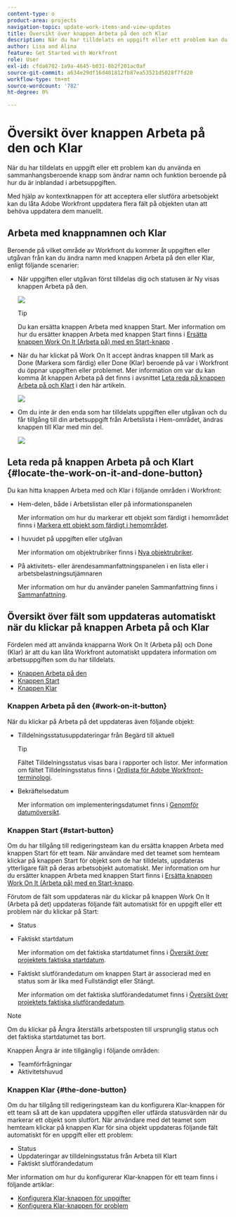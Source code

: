 ```yaml
---
content-type: o
product-area: projects
navigation-topic: update-work-items-and-view-updates
title: Översikt över knappen Arbeta på den och Klar
description: När du har tilldelats en uppgift eller ett problem kan du använda en sammanhangsberoende knapp som ändrar namn och funktion beroende på hur du är inblandad i arbetsuppgiften.
author: Lisa and Alina
feature: Get Started with Workfront
role: User
exl-id: cfda6702-1a9a-4645-b031-8b2f201ac0af
source-git-commit: a634e29df16d401812fb87ea53521d5028f7fd20
workflow-type: tm+mt
source-wordcount: '782'
ht-degree: 0%

---
```


# Översikt över knappen Arbeta på den och Klar

När du har tilldelats en uppgift eller ett problem kan du använda en sammanhangsberoende knapp som ändrar namn och funktion beroende på hur du är inblandad i arbetsuppgiften.

Med hjälp av kontextknappen för att acceptera eller slutföra arbetsobjekt kan du låta Adobe Workfront uppdatera flera fält på objekten utan att behöva uppdatera dem manuellt.

## Arbeta med knappnamnen och Klar

Beroende på vilket område av Workfront du kommer åt uppgiften eller utgåvan från kan du ändra namn med knappen Arbeta på den eller Klar, enligt följande scenarier: 

* När uppgiften eller utgåvan först tilldelas dig och statusen är Ny visas knappen Arbeta på den.

  ![](assets/nwe-work-on-it-button.png)

  >[!TIP]
  >
  >Du kan ersätta knappen Arbeta med knappen Start. Mer information om hur du ersätter knappen Arbeta med knappen Start finns i  [Ersätta knappen Work On It (Arbeta på) med en Start-knapp](../../people-teams-and-groups/create-and-manage-teams/work-on-it-button-to-start-button.md) .

* När du har klickat på Work On It accept ändras knappen till Mark as Done (Markera som färdig) eller Done (Klar) beroende på var i Workfront du öppnar uppgiften eller problemet. Mer information om var du kan komma åt knappen Arbeta på det finns i avsnittet [Leta reda på knappen Arbeta på och Klart](#locate-the-work-on-it-and-done-button) i den här artikeln.

  ![](assets/nwe-mark-as-done-button-350x122.png)

* Om du inte är den enda som har tilldelats uppgiften eller utgåvan och du får tillgång till din arbetsuppgift från Arbetslista i Hem-området, ändras knappen till Klar med min del.

  ![](assets/home-left-done-with-my-part-button-350x184.png)

## Leta reda på knappen Arbeta på och Klart {#locate-the-work-on-it-and-done-button}

Du kan hitta knappen Arbeta med och Klar i följande områden i Workfront:

* Hem-delen, både i Arbetslistan eller på informationspanelen

  Mer information om hur du markerar ett objekt som färdigt i hemområdet finns i [Markera ett objekt som färdigt i hemområdet](../../workfront-basics/using-home/using-the-home-area/mark-item-done-in-home.md).

* I huvudet på uppgiften eller utgåvan

  Mer information om objektrubriker finns i [Nya objektrubriker](../../workfront-basics/the-new-workfront-experience/new-object-headers.md).

* På aktivitets- eller ärendesammanfattningspanelen i en lista eller i arbetsbelastningsutjämnaren

  Mer information om hur du använder panelen Sammanfattning finns i [Sammanfattning](../../workfront-basics/the-new-workfront-experience/summary-overview.md).

## Översikt över fält som uppdateras automatiskt när du klickar på knappen Arbeta på och Klar

Fördelen med att använda knapparna Work On It (Arbeta på) och Done (Klar) är att du kan låta Workfront automatiskt uppdatera information om arbetsuppgiften som du har tilldelats.

* [Knappen Arbeta på den](#work-on-it-button)
* [Knappen Start](#start-button)
* [Knappen Klar](#the-done-button)

### Knappen Arbeta på den {#work-on-it-button}

När du klickar på Arbeta på det uppdateras även följande objekt:

* Tilldelningsstatusuppdateringar från Begärd till aktuell

  >[!TIP]
  >
  >Fältet Tilldelningsstatus visas bara i rapporter och listor. Mer information om fältet Tilldelningsstatus finns i [Ordlista för Adobe Workfront-terminologi](../../workfront-basics/navigate-workfront/workfront-navigation/workfront-terminology-glossary.md).

* Bekräftelsedatum

  Mer information om implementeringsdatumet finns i [Genomför datumöversikt](../../manage-work/projects/updating-work-in-a-project/overview-of-commit-dates.md).

### Knappen Start {#start-button}

Om du har tillgång till redigeringsteam kan du ersätta knappen Arbeta med knappen Start för ett team. När användare med det teamet som hemteam klickar på knappen Start för objekt som de har tilldelats, uppdateras ytterligare fält på deras arbetsobjekt automatiskt. Mer information om hur du ersätter knappen Arbeta med knappen Start finns i [Ersätta knappen Work On It (Arbeta på) med en Start-knapp](../../people-teams-and-groups/create-and-manage-teams/work-on-it-button-to-start-button.md).

Förutom de fält som uppdateras när du klickar på knappen Work On It (Arbeta på det) uppdateras följande fält automatiskt för en uppgift eller ett problem när du klickar på Start:

* Status
* Faktiskt startdatum

  Mer information om det faktiska startdatumet finns i [Översikt över projektets faktiska startdatum](../../manage-work/projects/planning-a-project/project-actual-start-date.md).

* Faktiskt slutförandedatum om knappen Start är associerad med en status som är lika med Fullständigt eller Stängt.

  Mer information om det faktiska slutförandedatumet finns i [Översikt över projektets faktiska slutförandedatum](../../manage-work/projects/planning-a-project/project-actual-completion-date.md).

>[!NOTE]
>
>Om du klickar på Ångra återställs arbetsposten till ursprunglig status och det faktiska startdatumet tas bort.
>
>Knappen Ångra är inte tillgänglig i följande områden:
>
>* Teamförfrågningar
>* Aktivitetshuvud
>

### Knappen Klar {#the-done-button}

Om du har tillgång till redigeringsteam kan du konfigurera Klar-knappen för ett team så att de kan uppdatera uppgiften eller utfärda statusvärden när du markerar ett objekt som slutfört. När användare med det teamet som hemteam klickar på knappen Klar för sina objekt uppdateras följande fält automatiskt för en uppgift eller ett problem:

* Status
* Uppdateringar av tilldelningsstatus från Arbeta till Klart
* Faktiskt slutförandedatum

Mer information om hur du konfigurerar Klar-knappen för ett team finns i följande artiklar:

* [Konfigurera Klar-knappen för uppgifter](../../people-teams-and-groups/create-and-manage-teams/configure-the-done-button-for-tasks.md)
* [Konfigurera Klar-knappen för problem](../../people-teams-and-groups/create-and-manage-teams/configure-the-done-button-for-issues.md)
